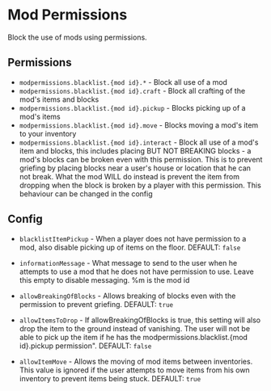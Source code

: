 # Mod Permissions
Block the use of mods using permissions.

## Permissions

* `modpermissions.blacklist.{mod id}.*` - Block all use of a mod
* `modpermissions.blacklist.{mod id}.craft` - Block all crafting of the mod's items and blocks
* `modpermissions.blacklist.{mod id}.pickup` - Blocks picking up of a mod's items
* `modpermissions.blacklist.{mod id}.move` - Blocks moving a mod's item to your inventory
* `modpermissions.blacklist.{mod id}.interact` - Block all use of a mod's item and blocks, this includes placing BUT NOT BREAKING blocks - a mod's blocks can be broken even with this permission. This is to prevent griefing by placing blocks near a user's house or location that he can not break. What the mod WILL do instead is prevent the item from dropping when the block is broken by a player with this permission. This behaviour can be changed in the config

## Config

* `blacklistItemPickup` - When a player does not have permission to a mod, also disable picking up of items on the floor. DEFAULT: `false`

* `informationMessage` - What message to send to the user when he attempts to use a mod that he does not have permission to use. Leave this empty to disable messaging. %m is the mod id
* `allowBreakingOfBlocks` - Allows breaking of blocks even with the permission to prevent griefing. DEFAULT: `true`
* `allowItemsToDrop` - If allowBreakingOfBlocks is true, this setting will also drop the item to the ground instead of vanishing. The user will not be able to pick up the item if he has the modpermissions.blacklist.{mod id}.pickup permission".  DEFAULT: `false`
* `allowItemMove` - Allows the moving of mod items between inventories. This value is ignored if the user attempts to move items from his own inventory to prevent items being stuck. DEFAULT: `true`
